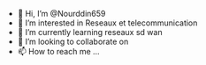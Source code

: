 - 👋 Hi, I’m @Nourddin659
- 👀 I’m interested in Reseaux et telecommunication
- 🌱 I’m currently learning reseaux sd wan
- 💞️ I’m looking to collaborate on 
- 📫 How to reach me ...
